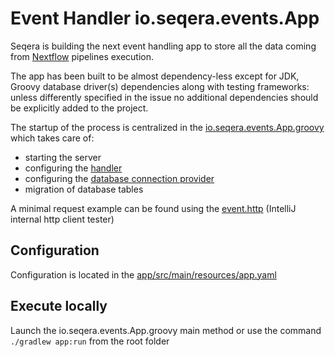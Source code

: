 # Event Handler io.seqera.events.App

Seqera is building the next event handling app
to store all the data coming from [Nextflow](http://nextflow.io)
pipelines execution.

The app has been built to be almost dependency-less
except for JDK, Groovy database driver(s) dependencies along with
testing frameworks: unless differently specified in the issue no additional dependencies
should be explicitly added to the project.

The startup of the process is centralized in
the [io.seqera.events.App.groovy](app/src/main/groovy/io.seqera.events.App.groovy)
which takes care of:

- starting the server
- configuring the [handler](app/src/main/groovy/io/seqera/events/handler/EventHandler.groovy)
- configuring
  the [database connection provider](app/src/main/groovy/io/seqera/events/utils/db/ConnectionProvider.groovy)
- migration of database tables

A minimal request example can be found using the [event.http](event.http) (IntelliJ internal http client tester)

## Configuration

Configuration is located in the [app/src/main/resources/app.yaml](app/src/main/resources/app.yaml)

## Execute locally

Launch the io.seqera.events.App.groovy main method or use the command `./gradlew app:run` from the root folder


